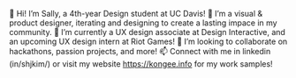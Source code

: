👋 Hi! I’m Sally, a 4th-year Design student at UC Davis!
👀 I’m a visual & product designer, iterating and designing to create a lasting impace in my community.
🌱 I’m currently a UX design associate at Design Interactive, and an upcoming UX design intern at Riot Games!
💞️ I’m looking to collaborate on hackathons, passion projects, and more!
📫 Connect with me in linkedin (in/shjkim/) or visit my website https://kongee.info for my work samples!

<!---
kongee-illust/kongee-illust is a ✨ special ✨ repository because its `README.md` (this file) appears on your GitHub profile.
You can click the Preview link to take a look at your changes.
--->
